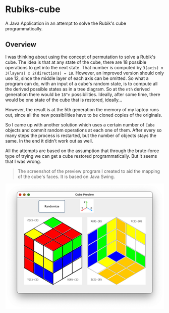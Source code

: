 # Rubiks-cube

A Java Application in an attempt to solve the Rubik's cube programmatically.

## Overview

I was thinking about using the concept of permutation to solve a Rubik's cube.
The idea is that at any state of the cube, there are 18 possible operations to get
into the next state. That number is computed by `3(axis) x 3(layers) x 2(directions) = 18`.
However, an improved version should only use 12, since the middle layer of each axis
can be omitted. So what a program can do, with an input of a cube's random state, is 
to compute all the derived possible states as in a tree diagram. So at the `nth` derived
generation there would be `18^n` possibilities. Ideally, after some time, there would be 
one state of the cube that is restored, ideally... 

However, the result is at the 5th generation the memory of my laptop runs out, since
all the new possibilities have to be cloned copies of the originals. 

So I came up with another solution which uses a certain number of `Cube` objects
and commit random operations at each one of them. After every so many steps the
process is restarted, but the number of objects stays the same. In the end it didn't
work out as well.

All the attempts are based on the assumption that through the brute-force type
of trying we can get a cube restored programmatically. But it seems that I was
wrong.

> The screenshot of the preview program I created to aid the mapping
>of the cube's faces. It is based on Java Swing.

![screenshot](img/screenshot.png)